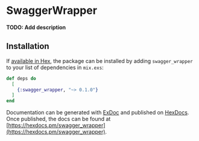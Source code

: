 # SwaggerWrapper

**TODO: Add description**

## Installation

If [available in Hex](https://hex.pm/docs/publish), the package can be installed
by adding `swagger_wrapper` to your list of dependencies in `mix.exs`:

```elixir
def deps do
  [
    {:swagger_wrapper, "~> 0.1.0"}
  ]
end
```

Documentation can be generated with [ExDoc](https://github.com/elixir-lang/ex_doc)
and published on [HexDocs](https://hexdocs.pm). Once published, the docs can
be found at [https://hexdocs.pm/swagger_wrapper](https://hexdocs.pm/swagger_wrapper).

